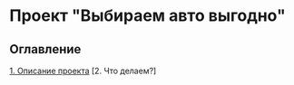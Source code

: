 # Проект "Выбираем авто выгодно"
## Оглавление
[1. Описание проекта](https://github.com/Elmar1988/sf_data_science/tree/main/project_0)
[2. Что делаем?]